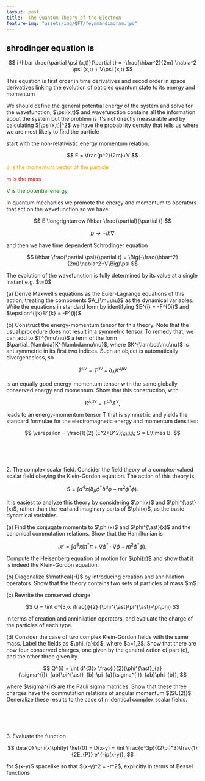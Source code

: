 ```yaml
---
layout: post
title:  The Quantum Theory of the Electron 
feature-img: "assets/img/QFT/feynmandiagram.jpg"
---
```















<h2>shrodinger equation is</h2>
<p></p>

$$ i \hbar \frac{\partial \psi (x,t)}{\partial t} = -\frac{\hbar^2}{2m} \nabla^2 \psi (x,t) + V\psi (x,t) $$

<p>This equation is first order in time derivatives and secod order in space derivatives linking the evolution of paticles quantum state to its energy and momentum</p>
<p>We should define the general potential energy of the system and solve for the wavefunction, $\psi(x,t)$ and wavefunction contains all the information about the system but the problem is it's not directly measurable and by calculating $|\psi(x,t)|^2$ we have the probability density that tells us where we are most likely to find the particle</p>
<p>start with the non-relativistic energy momentum relation:</p>

$$ E = \frac{p^2}{2m}+V $$

<p style="color:orange;">p is the momentum vector of the particle</p>
<p style="color:red;">m is the mass</p>
<p style="color:green;">V is the potential energy</p>

<p>In quantum mechanics we promote the energy and momentum to operators that act on the wavefunction so we have:</p>

$$ E \longrightarrow i\hbar \frac{\partial}{\partial t} $$

$$ p \longrightarrow -i\hbar \nabla $$

<p>and then we have time dependent Schrodinger equation</p>

$$ i\hbar \frac{\partial \psi}{\partial t} = \Big(-\frac{\hbar^2}{2m}\nabla^2+V\Big)\psi $$

<p>The evolution of the wavefunction is fully determined by its value at a single instant e.g. $t=0$</p>

<p></p>

<p>(a) Derive Maxwell’s equations as the Euler-Lagrange equations of this action, treating the components $A_{\mu\nu}$ as the dynamical variables. Write the equations in standard form by identifying $E^{i} = -F^{0i}$ and $\epsilon^{ijk}B^{k} = -F^{ij}$.</p> 
<p>(b) Construct the energy-momentum tensor for this theory. Note that the usual procedure does not result in a symmetric tensor. To remedy that, we can add to $T^{\mu\nu}$ a term of the form $\partial_{\lambda}K^{\lambda\mu\nu}$, where $K^{\lambda\mu\nu}$ is antisymmetric in its first two indices. Such an object is automatically divergenceless, so</p>

$$ \hat{T}^{\mu\nu} = T^{\mu\nu} + \partial_{\lambda} K^{\lambda\mu\nu}$$

<p>is an equally good energy-momentum tensor with the same globally conserved energy and momentum. Show that this construction, with</p>

$$ K^{\lambda\mu\nu} = F^{\mu\lambda} A^{\nu}, $$

<p>leads to an energy-momentum tensor T that is symmetric and yields the standard formulae for the electromagnetic energy and momentum densities:</p>

$$ \varepsilon = \frac{1}{2} (E^2+B^2);\;\;\;\; S = E\times B. $$

<br><br><br>
<p>2. The complex scalar field. Consider the field theory of a complex-valued scalar field obeying the Klein-Gordon equation. The action of this theory is</p>

$$ S = \int d^{4}x (\partial_{\mu}\phi^{\ast}\partial^{\mu}\phi-m^{2}\phi^{\ast}\phi) .$$

<p>It is easiest to analyze this theory by considering $\phi(x)$ and $\phi^{\ast}(x)$,  rather than the real and imaginary parts of $\phi(x)$,  as the basic dynamical variables. </p>
<p>(a) Find the conjugate momenta to $\phi(x)$ and $\phi^{\ast}(x)$ and the canonical commutation relations. Show that the Hamiltonian is</p>

$$ \mathcal{H} = \int d^{3}x (\pi^{\ast}\pi+\nabla\phi^{\ast}\cdot\nabla\phi+m^{2}\phi^{\ast}\phi). $$

<p>Compute the Heisenberg equation of motion for $\phi(x)$ and show that it is indeed the Klein-Gordon equation.</p>
<p>(b) Diagonalize $\mathcal{H}$ by introducing creation and annihilation operators. Show that the theory contains two sets of particles of mass $m$.</p>
<p>(c) Rewrite the conserved charge</p>

$$ Q = \int d^{3}x \frac{i}{2} (\phi^{\ast}\pi^{\ast}-\pi\phi) $$

<p>in terms of creation and annihilation operators, and evaluate the charge of the particles of each type.</p>
<p>(d) Consider the case of two complex Klein-Gordon fields with the same mass. Label the fields as $\phi_{a}(x)$, where $a=1,2$. Show that there are now four conserved charges, one given by the generalization of part (c), and the other three given by </p>

$$ Q^{i} = \int d^{3}x \frac{i}{2}(\phi^{\ast}_{a}(\sigma^{i})_{ab}\pi^{\ast}_{b}-\pi_{a}(\sigma^{i})_{ab}\phi_{b}), $$

<p>where $\sigma^{i}$ are the Pauli sigma matrices. Show that these three charges have the commutation relations of angular momentum $(SU(2))$. Generalize these results to the case of n identical complex scalar fields.</p>
<br><br><br>
<p>3. Evaluate the function</p>

$$ \bra{0} \phi(x)\phi(y) \ket{0} = D(x-y) = \int \frac{d^3p}{(2\pi)^3}\frac{1}{2E_{P}} e^{-ip(x-y)}, $$

<p>for $(x-y)$ spacelike so that $(x-y)^2 = -r^2$,  explicitly in terms of Bessel functions.</p>
